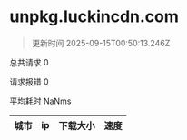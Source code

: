 
  # unpkg.luckincdn.com

  > 更新时间 2025-09-15T00:50:13.246Z
  
  总共请求 0

  请求报错 0

  平均耗时 NaNms

|城市|ip|下载大小|速度|
|-----|----------|---|---|

  
